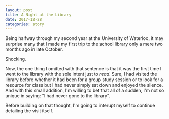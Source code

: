 ```yaml
---
layout: post
title: A Night at the Library
date: 2017-12-28
categories: story
---
```


Being halfway through my second year at the University of Waterloo, it may surprise many that I made my first trip to the school library only a mere two months ago in late October.

Shocking.

Now, the one thing I omitted with that sentence is that it was the first time I went to the library with the sole intent just to *read*. Sure, I had visited the library before whether it had been for a group study session or to look for a resource for class but I had never simply sat down and enjoyed the silence. And with this small addition, I'm willing to bet that all of a sudden, I'm not so unique in saying: "I had never gone to the library".

Before building on that thought, I'm going to interupt myself to continue detailing the visit itself.
